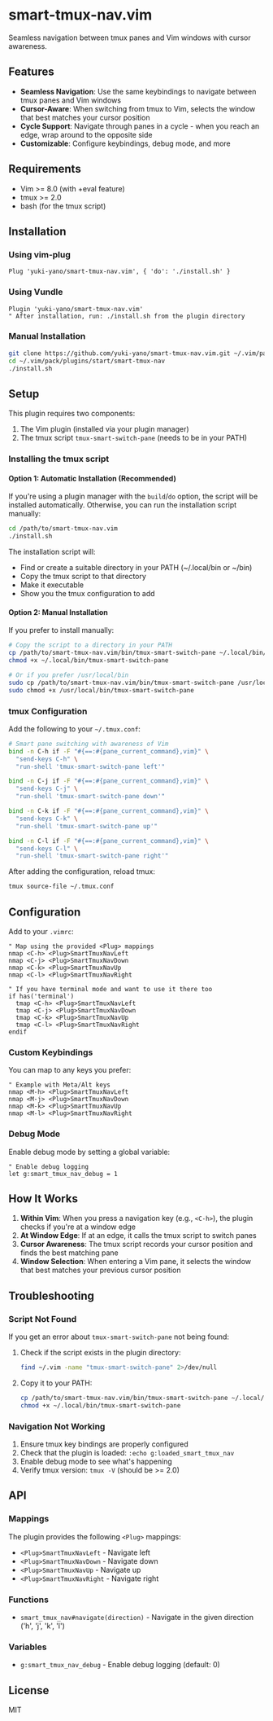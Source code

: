 # smart-tmux-nav.vim

Seamless navigation between tmux panes and Vim windows with cursor awareness.

## Features

- **Seamless Navigation**: Use the same keybindings to navigate between tmux panes and Vim windows
- **Cursor-Aware**: When switching from tmux to Vim, selects the window that best matches your cursor position
- **Cycle Support**: Navigate through panes in a cycle - when you reach an edge, wrap around to the opposite side
- **Customizable**: Configure keybindings, debug mode, and more

## Requirements

- Vim >= 8.0 (with +eval feature)
- tmux >= 2.0
- bash (for the tmux script)

## Installation

### Using vim-plug

```vim
Plug 'yuki-yano/smart-tmux-nav.vim', { 'do': './install.sh' }
```

### Using Vundle

```vim
Plugin 'yuki-yano/smart-tmux-nav.vim'
" After installation, run: ./install.sh from the plugin directory
```

### Manual Installation

```bash
git clone https://github.com/yuki-yano/smart-tmux-nav.vim.git ~/.vim/pack/plugins/start/smart-tmux-nav
cd ~/.vim/pack/plugins/start/smart-tmux-nav
./install.sh
```

## Setup

This plugin requires two components:
1. The Vim plugin (installed via your plugin manager)
2. The tmux script `tmux-smart-switch-pane` (needs to be in your PATH)

### Installing the tmux script

#### Option 1: Automatic Installation (Recommended)

If you're using a plugin manager with the `build`/`do` option, the script will be installed automatically. Otherwise, you can run the installation script manually:

```bash
cd /path/to/smart-tmux-nav.vim
./install.sh
```

The installation script will:
- Find or create a suitable directory in your PATH (~/.local/bin or ~/bin)
- Copy the tmux script to that directory
- Make it executable
- Show you the tmux configuration to add

#### Option 2: Manual Installation

If you prefer to install manually:

```bash
# Copy the script to a directory in your PATH
cp /path/to/smart-tmux-nav.vim/bin/tmux-smart-switch-pane ~/.local/bin/
chmod +x ~/.local/bin/tmux-smart-switch-pane

# Or if you prefer /usr/local/bin
sudo cp /path/to/smart-tmux-nav.vim/bin/tmux-smart-switch-pane /usr/local/bin/
sudo chmod +x /usr/local/bin/tmux-smart-switch-pane
```

### tmux Configuration

Add the following to your `~/.tmux.conf`:

```bash
# Smart pane switching with awareness of Vim
bind -n C-h if -F "#{==:#{pane_current_command},vim}" \
  "send-keys C-h" \
  "run-shell 'tmux-smart-switch-pane left'"

bind -n C-j if -F "#{==:#{pane_current_command},vim}" \
  "send-keys C-j" \
  "run-shell 'tmux-smart-switch-pane down'"

bind -n C-k if -F "#{==:#{pane_current_command},vim}" \
  "send-keys C-k" \
  "run-shell 'tmux-smart-switch-pane up'"

bind -n C-l if -F "#{==:#{pane_current_command},vim}" \
  "send-keys C-l" \
  "run-shell 'tmux-smart-switch-pane right'"
```

After adding the configuration, reload tmux:

```bash
tmux source-file ~/.tmux.conf
```

## Configuration

Add to your `.vimrc`:

```vim
" Map using the provided <Plug> mappings
nmap <C-h> <Plug>SmartTmuxNavLeft
nmap <C-j> <Plug>SmartTmuxNavDown
nmap <C-k> <Plug>SmartTmuxNavUp
nmap <C-l> <Plug>SmartTmuxNavRight

" If you have terminal mode and want to use it there too
if has('terminal')
  tmap <C-h> <Plug>SmartTmuxNavLeft
  tmap <C-j> <Plug>SmartTmuxNavDown
  tmap <C-k> <Plug>SmartTmuxNavUp
  tmap <C-l> <Plug>SmartTmuxNavRight
endif
```

### Custom Keybindings

You can map to any keys you prefer:

```vim
" Example with Meta/Alt keys
nmap <M-h> <Plug>SmartTmuxNavLeft
nmap <M-j> <Plug>SmartTmuxNavDown
nmap <M-k> <Plug>SmartTmuxNavUp
nmap <M-l> <Plug>SmartTmuxNavRight
```

### Debug Mode

Enable debug mode by setting a global variable:

```vim
" Enable debug logging
let g:smart_tmux_nav_debug = 1
```

## How It Works

1. **Within Vim**: When you press a navigation key (e.g., `<C-h>`), the plugin checks if you're at a window edge
2. **At Window Edge**: If at an edge, it calls the tmux script to switch panes
3. **Cursor Awareness**: The tmux script records your cursor position and finds the best matching pane
4. **Window Selection**: When entering a Vim pane, it selects the window that best matches your previous cursor position

## Troubleshooting

### Script Not Found

If you get an error about `tmux-smart-switch-pane` not being found:

1. Check if the script exists in the plugin directory:
   ```bash
   find ~/.vim -name "tmux-smart-switch-pane" 2>/dev/null
   ```

2. Copy it to your PATH:
   ```bash
   cp /path/to/smart-tmux-nav.vim/bin/tmux-smart-switch-pane ~/.local/bin/
   chmod +x ~/.local/bin/tmux-smart-switch-pane
   ```

### Navigation Not Working

1. Ensure tmux key bindings are properly configured
2. Check that the plugin is loaded: `:echo g:loaded_smart_tmux_nav`
3. Enable debug mode to see what's happening
4. Verify tmux version: `tmux -V` (should be >= 2.0)

## API

### Mappings

The plugin provides the following `<Plug>` mappings:

- `<Plug>SmartTmuxNavLeft` - Navigate left
- `<Plug>SmartTmuxNavDown` - Navigate down
- `<Plug>SmartTmuxNavUp` - Navigate up
- `<Plug>SmartTmuxNavRight` - Navigate right

### Functions

- `smart_tmux_nav#navigate(direction)` - Navigate in the given direction ('h', 'j', 'k', 'l')

### Variables

- `g:smart_tmux_nav_debug` - Enable debug logging (default: 0)

## License

MIT